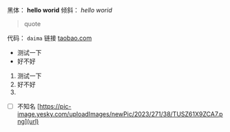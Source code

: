 
黑体：
**hello worid**
倾斜：
_hello worid_

> quote

代码：
`daima`
链接
[taobao.com](url)

- 测试一下
- 好不好

1. 测试一下
2. 好不好
3. 

- [ ] 不知名
[https://pic-image.yesky.com/uploadImages/newPic/2023/271/38/TUSZ61X9ZCA7.png](url)